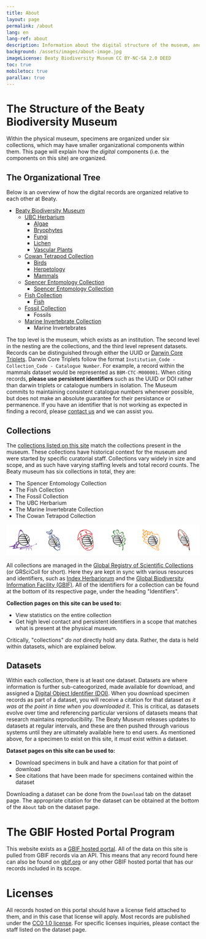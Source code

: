 ```yaml
---
title: About
layout: page
permalink: /about
lang: en
lang-ref: about
description: Information about the digital structure of the museum, and how this site is organized.
background: /assets/images/about-image.jpg
imageLicense: Beaty Biodiversity Museum CC BY-NC-SA 2.0 DEED
toc: true
mobiletoc: true
parallax: true
---
```


# The Structure of the Beaty Biodiversity Museum

Within the physical museum, specimens are organized under six collections, which may have smaller organizational components within them. This page will explain how the *digital* components (i.e. the components on this site) are organized.

## The Organizational Tree

Below is an overview of how the digital records are organized relative to each other at Beaty. 

- [Beaty Biodiversity Museum](/institution/c7d5c4da-9590-49c2-b87c-f0e7932611a6)
    - [UBC Herbarium](/collection/b44fcb7f-1227-4fa3-8ed2-de27aabb06e0)
       - [Algae](/dataset/90302970-1bc6-4865-be76-9aef1dd707f9)
       - [Bryophytes](/dataset/4edd9396-59df-4b01-9e29-dc21a59f9963)
       - [Fungi](/dataset/ca1bcd7e-7387-42f9-81ba-1470db55e3e8)
       - [Lichen](/dataset/628abbe5-dc8d-41e9-a0c7-f05efe282649)
       - [Vascular Plants](/dataset/07fd0d79-4883-435f-bba1-58fef110cd13)
    - [Cowan Tetrapod Collection](/collection/3b2ad644-b3e4-4ac9-a57f-23be3f86ed0e)
       - [Birds](/dataset/ba0c046d-52bb-4262-a495-652988c9f3f7)
       - [Herpetology](/dataset/df9c8b86-9d36-4e29-91b3-4274dff053e5)
       - [Mammals](/dataset/3ad882bb-cd21-4201-8b83-3684bfc6d830)
    - [Spencer Entomology Collection](/collection/8f5f5b6f-28c6-44b4-8f21-98c55eaae203)
       - [Spencer Entomology Collection](/dataset/9c45867f-f77d-42f3-9751-ae16bb7c9bc8)
    - [Fish Collection](/collection/5aee131f-91dd-4b78-bfee-296f86801b7f)
       - [Fish](/dataset/4caf2040-83ad-4fa7-ba13-005bced721eb)
    - [Fossil Collection](/collection/1fcf0cb0-aa26-40d0-8311-fb4b6f2050f7)
       - Fossils
    - [Marine Invertebrate Collection](/collection/403e3c1f-086f-461b-9718-60537ee4ce3c)
       - Marine Invertebrates

The top level is the museum, which exists as an institution. The second level in the nesting are the collections, and the third level represent datasets. Records can be distinguished through either the UUID or [Darwin Core Triplets](https://dwc.tdwg.org/rdf/). Darwin Core Triplets follow the format `Institution_Code - Collection_Code - Catalogue Number`. For example, a record within the mammals dataset would be represented as `BBM-CTC-M000001`. When citing records, **please use persistent identifiers** such as the UUID or DOI rather than darwin triplets or catalogue numbers in isolation. The Museum commits to maintaining consistent catalogue numbers whenever possible, but does not make an absolute guarantee for their persistance or permanence. If you have an identifier that is not working as expected in finding a record, please [contact us](/contact-us) and we can assist you.

## Collections

The [collections listed on this site](/collections) match the collections present in the museum. These collections have historical context for the museum and were started by specific curatorial staff. Collections vary widely in size and scope, and as such have varying staffing levels and total record counts. The Beaty museum has six collections in total, they are:

- The Spencer Entomology Collection
- The Fish Collection
- The Fossil Collection
- The UBC Herbarium
- The Marine Invertebrate Collection
- The Cowan Tetrapod Collection
 
![collection-icons](/assets/images/about-collections-icons.png)

All collections are managed in the [Global Registry of Scientific Collections](https://scientific-collections.gbif.org/) (or GRSciColl for short). Here they are kept in sync with various resources and identifiers, such as [Index Herbariorum](https://sweetgum.nybg.org/science/ih/) and the [Global Biodiversity Information Facility (GBIF)](https://gbif.org). All of the identifiers for a collection can be found at the bottom of its respective page, under the heading "Identifiers".

**Collection pages on this site can be used to:**
- View statistics on the entire collection
- Get high level contact and persistent identifiers in a scope that matches what is present at the physical museum.

Critically, "collections" *do not* directly hold any data. Rather, the data is held within datasets, which are explained below.

## Datasets

Within each collection, there is at least one dataset. Datasets are where information is further sub-cateogorized, made available for download, and assigned a [Digital Object Identifier (DOI)](https://www.doi.org/the-identifier/what-is-a-doi/). When you download specimen records as part of a dataset, you will receive a citation for that dataset *as it was at the point in time when you downloaded it*. This is critical, as datasets evolve over time and referencing particular versions of datasets means that research maintains reproducibility. The Beaty Museum releases updates to datasets at regular intervals, and these are then pushed through various systems until they are ultimately available here to end users. As mentioned above, for a specimen to exist on this site, it *must* exist within a dataset.

**Dataset pages on this site can be used to:**
- Download specimens in bulk and have a citation for that point of download
- See citations that have been made for specimens contained within the dataset

Downloading a dataset can be done from the `Download` tab on the dataset page. The appropriate citation for the dataset can be obtained at the bottom of the `About` tab on the dataset page.

# The GBIF Hosted Portal Program

This website exists as a [GBIF hosted portal](https://www.gbif.org/hosted-portals). All of the data on this site is pulled from GBIF records via an API. This means that any record found here can also be found on [gbif.org](https://www.gbif.org) or any other GBIF hosted portal that has our records included in its scope.

# Licenses
All records hosted on this portal should have a license field attached to them, and in this case that license will apply. Most records are published under the [CC0 1.0 license](https://wiki.creativecommons.org/wiki/CC0_1.0_Universal). For specific licenses inquiries, please contact the staff listed on the dataset page.